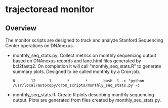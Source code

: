 # trajectoread monitor 

## Overview
The monitor scripts are designed to track and analyze Stanford Sequencing Center operations on DNAnexus.

- monthly_seq_stats.py: Collect metrics on monthly sequencing output based on DNAnexus records and lane.html files generated by bcl2fastq2. On completion it will call "monthly_seq_stats.R" to generate summary plots. Designed to be called monthly by a Cron job.

    ```0       12      1       *       *       bash -l -c "python /usr/local/autocopy/cron_scripts/monthly_seq_stats.py -c```

- monthly_seq_stats.R: Create R plots describing monthly sequencing output. Plots are generated from files created by monthly_seq_stats.py.


